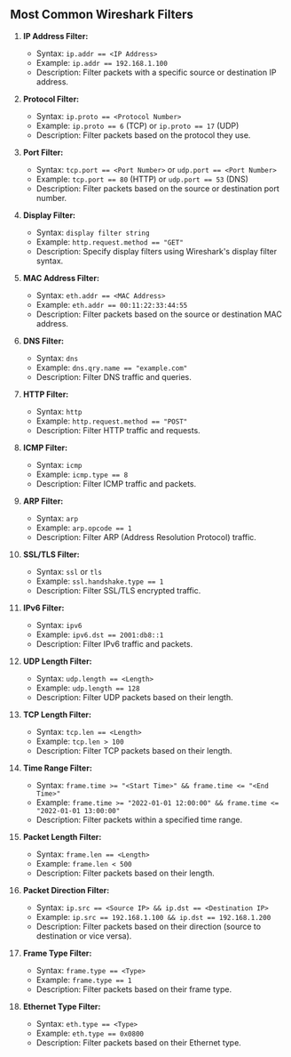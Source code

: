 ## Most Common Wireshark Filters

1. **IP Address Filter:**
   - Syntax: `ip.addr == <IP Address>`
   - Example: `ip.addr == 192.168.1.100`
   - Description: Filter packets with a specific source or destination IP address.

2. **Protocol Filter:**
   - Syntax: `ip.proto == <Protocol Number>`
   - Example: `ip.proto == 6` (TCP) or `ip.proto == 17` (UDP)
   - Description: Filter packets based on the protocol they use.

3. **Port Filter:**
   - Syntax: `tcp.port == <Port Number>` or `udp.port == <Port Number>`
   - Example: `tcp.port == 80` (HTTP) or `udp.port == 53` (DNS)
   - Description: Filter packets based on the source or destination port number.

4. **Display Filter:**
   - Syntax: `display filter string`
   - Example: `http.request.method == "GET"`
   - Description: Specify display filters using Wireshark's display filter syntax.

5. **MAC Address Filter:**
   - Syntax: `eth.addr == <MAC Address>`
   - Example: `eth.addr == 00:11:22:33:44:55`
   - Description: Filter packets based on the source or destination MAC address.

6. **DNS Filter:**
   - Syntax: `dns`
   - Example: `dns.qry.name == "example.com"`
   - Description: Filter DNS traffic and queries.

9. **HTTP Filter:**
   - Syntax: `http`
   - Example: `http.request.method == "POST"`
   - Description: Filter HTTP traffic and requests.

10. **ICMP Filter:**
    - Syntax: `icmp`
    - Example: `icmp.type == 8`
    - Description: Filter ICMP traffic and packets.

11. **ARP Filter:**
    - Syntax: `arp`
    - Example: `arp.opcode == 1`
    - Description: Filter ARP (Address Resolution Protocol) traffic.

12. **SSL/TLS Filter:**
    - Syntax: `ssl` or `tls`
    - Example: `ssl.handshake.type == 1`
    - Description: Filter SSL/TLS encrypted traffic.

13. **IPv6 Filter:**
    - Syntax: `ipv6`
    - Example: `ipv6.dst == 2001:db8::1`
    - Description: Filter IPv6 traffic and packets.

14. **UDP Length Filter:**
    - Syntax: `udp.length == <Length>`
    - Example: `udp.length == 128`
    - Description: Filter UDP packets based on their length.

15. **TCP Length Filter:**
    - Syntax: `tcp.len == <Length>`
    - Example: `tcp.len > 100`
    - Description: Filter TCP packets based on their length.

16. **Time Range Filter:**
    - Syntax: `frame.time >= "<Start Time>" && frame.time <= "<End Time>"`
    - Example: `frame.time >= "2022-01-01 12:00:00" && frame.time <= "2022-01-01 13:00:00"`
    - Description: Filter packets within a specified time range.

17. **Packet Length Filter:**
    - Syntax: `frame.len == <Length>`
    - Example: `frame.len < 500`
    - Description: Filter packets based on their length.

18. **Packet Direction Filter:**
    - Syntax: `ip.src == <Source IP> && ip.dst == <Destination IP>`
    - Example: `ip.src == 192.168.1.100 && ip.dst == 192.168.1.200`
    - Description: Filter packets based on their direction (source to destination or vice versa).

19. **Frame Type Filter:**
    - Syntax: `frame.type == <Type>`
    - Example: `frame.type == 1`
    - Description: Filter packets based on their frame type.

20. **Ethernet Type Filter:**
    - Syntax: `eth.type == <Type>`
    - Example: `eth.type == 0x0800`
    - Description: Filter packets based on their Ethernet type.
